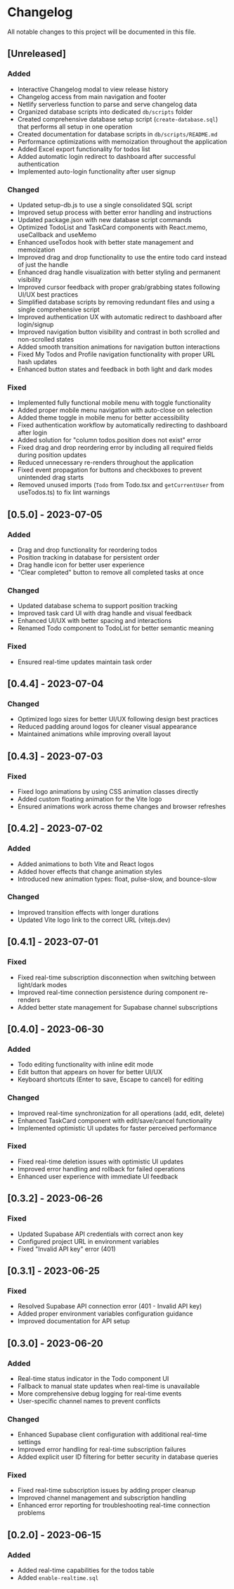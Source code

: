 # Changelog

All notable changes to this project will be documented in this file.

## [Unreleased]

### Added
- Interactive Changelog modal to view release history
- Changelog access from main navigation and footer
- Netlify serverless function to parse and serve changelog data
- Organized database scripts into dedicated `db/scripts` folder
- Created comprehensive database setup script (`create-database.sql`) that performs all setup in one operation
- Created documentation for database scripts in `db/scripts/README.md`
- Performance optimizations with memoization throughout the application
- Added Excel export functionality for todos list
- Added automatic login redirect to dashboard after successful authentication
- Implemented auto-login functionality after user signup

### Changed
- Updated setup-db.js to use a single consolidated SQL script
- Improved setup process with better error handling and instructions
- Updated package.json with new database script commands
- Optimized TodoList and TaskCard components with React.memo, useCallback and useMemo
- Enhanced useTodos hook with better state management and memoization
- Improved drag and drop functionality to use the entire todo card instead of just the handle
- Enhanced drag handle visualization with better styling and permanent visibility
- Improved cursor feedback with proper grab/grabbing states following UI/UX best practices
- Simplified database scripts by removing redundant files and using a single comprehensive script
- Improved authentication UX with automatic redirect to dashboard after login/signup
- Improved navigation button visibility and contrast in both scrolled and non-scrolled states
- Added smooth transition animations for navigation button interactions
- Fixed My Todos and Profile navigation functionality with proper URL hash updates
- Enhanced button states and feedback in both light and dark modes

### Fixed
- Implemented fully functional mobile menu with toggle functionality
- Added proper mobile menu navigation with auto-close on selection
- Added theme toggle in mobile menu for better accessibility
- Fixed authentication workflow by automatically redirecting to dashboard after login
- Added solution for "column todos.position does not exist" error
- Fixed drag and drop reordering error by including all required fields during position updates
- Reduced unnecessary re-renders throughout the application
- Fixed event propagation for buttons and checkboxes to prevent unintended drag starts
- Removed unused imports (`Todo` from Todo.tsx and `getCurrentUser` from useTodos.ts) to fix lint warnings

## [0.5.0] - 2023-07-05

### Added
- Drag and drop functionality for reordering todos
- Position tracking in database for persistent order
- Drag handle icon for better user experience
- "Clear completed" button to remove all completed tasks at once

### Changed
- Updated database schema to support position tracking
- Improved task card UI with drag handle and visual feedback
- Enhanced UI/UX with better spacing and interactions
- Renamed Todo component to TodoList for better semantic meaning

### Fixed
- Ensured real-time updates maintain task order

## [0.4.4] - 2023-07-04

### Changed
- Optimized logo sizes for better UI/UX following design best practices
- Reduced padding around logos for cleaner visual appearance
- Maintained animations while improving overall layout

## [0.4.3] - 2023-07-03

### Fixed
- Fixed logo animations by using CSS animation classes directly
- Added custom floating animation for the Vite logo
- Ensured animations work across theme changes and browser refreshes

## [0.4.2] - 2023-07-02

### Added
- Added animations to both Vite and React logos
- Added hover effects that change animation styles
- Introduced new animation types: float, pulse-slow, and bounce-slow

### Changed
- Improved transition effects with longer durations
- Updated Vite logo link to the correct URL (vitejs.dev)

## [0.4.1] - 2023-07-01

### Fixed
- Fixed real-time subscription disconnection when switching between light/dark modes
- Improved real-time connection persistence during component re-renders
- Added better state management for Supabase channel subscriptions

## [0.4.0] - 2023-06-30

### Added
- Todo editing functionality with inline edit mode
- Edit button that appears on hover for better UI/UX
- Keyboard shortcuts (Enter to save, Escape to cancel) for editing

### Changed
- Improved real-time synchronization for all operations (add, edit, delete)
- Enhanced TaskCard component with edit/save/cancel functionality
- Implemented optimistic UI updates for faster perceived performance

### Fixed
- Fixed real-time deletion issues with optimistic UI updates
- Improved error handling and rollback for failed operations
- Enhanced user experience with immediate UI feedback

## [0.3.2] - 2023-06-26

### Fixed
- Updated Supabase API credentials with correct anon key
- Configured project URL in environment variables
- Fixed "Invalid API key" error (401)

## [0.3.1] - 2023-06-25

### Fixed
- Resolved Supabase API connection error (401 - Invalid API key)
- Added proper environment variables configuration guidance
- Improved documentation for API setup

## [0.3.0] - 2023-06-20

### Added
- Real-time status indicator in the Todo component UI
- Fallback to manual state updates when real-time is unavailable
- More comprehensive debug logging for real-time events
- User-specific channel names to prevent conflicts

### Changed
- Enhanced Supabase client configuration with additional real-time settings
- Improved error handling for real-time subscription failures
- Added explicit user ID filtering for better security in database queries

### Fixed
- Fixed real-time subscription issues by adding proper cleanup
- Improved channel management and subscription handling
- Enhanced error reporting for troubleshooting real-time connection problems

## [0.2.0] - 2023-06-15

### Added
- Added real-time capabilities for the todos table
- Added `enable-realtime.sql`